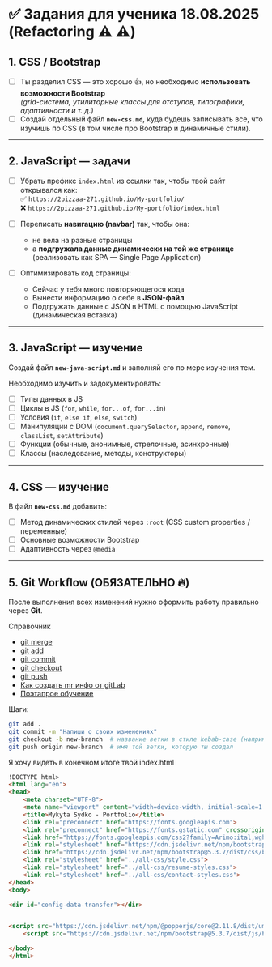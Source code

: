 # ✅ Задания для ученика 18.08.2025 (Refactoring :warning: :warning:)

## 1. CSS / Bootstrap
- [ ] Ты разделил CSS — это хорошо 👍, но необходимо **использовать возможности Bootstrap**  
  *(grid-система, утилитарные классы для отступов, типографики, адаптивности и т. д.)*  
- [ ] Создай отдельный файл **`new-css.md`**, куда будешь записывать все, что изучишь по CSS (в том числе про Bootstrap и динамичные стили).  

---

## 2. JavaScript — задачи
- [ ] Убрать префикс `index.html` из ссылки так, чтобы твой сайт открывался как:  
  ✅ `https://2pizzaa-271.github.io/My-portfolio/`  
  ❌ `https://2pizzaa-271.github.io/My-portfolio/index.html`  

- [ ] Переписать **навигацию (navbar)** так, чтобы она:  
  - не вела на разные страницы  
  - а **подгружала данные динамически на той же странице** (реализовать как SPA — Single Page Application)  

- [ ] Оптимизировать код страницы:  
  - Сейчас у тебя много повторяющегося кода  
  - Вынести информацию о себе в **JSON-файл**  
  - Подгружать данные с JSON в HTML с помощью JavaScript (динамическая вставка)  

---

## 3. JavaScript — изучение
Создай файл **`new-java-script.md`** и заполняй его по мере изучения тем.  

Необходимо изучить и задокументировать:
- [ ] Типы данных в JS  
- [ ] Циклы в JS (`for`, `while`, `for...of`, `for...in`)  
- [ ] Условия (`if`, `else if`, `else`, `switch`)  
- [ ] Манипуляции с DOM (`document.querySelector`, `append`, `remove`, `classList`, `setAttribute`)  
- [ ] Функции (обычные, анонимные, стрелочные, асинхронные)  
- [ ] Классы (наследование, методы, конструкторы)  

---

## 4. CSS — изучение
В файл **`new-css.md`** добавить:
- [ ] Метод динамических стилей через `:root` (CSS custom properties / переменные)  
- [ ] Основные возможности Bootstrap  
- [ ] Адаптивность через `@media`  

---

## 5. Git Workflow (ОБЯЗАТЕЛЬНО :fire:)
После выполнения всех изменений нужно оформить работу правильно через **Git**.  

Справочник 
- [git merge](https://git-scm.com/docs/git-merge)
- [git add](https://git-scm.com/docs/git-add.html#_description)
- [git commit](https://git-scm.com/docs/git-commit)
- [git checkout](https://git-scm.com/docs/git-checkout)
- [git push](https://git-scm.com/docs/git-push.html#_examples)
- [Как создать mr инфо от gitLab](https://docs.gitlab.com/user/project/merge_requests/creating_merge_requests/)
- [Поэтапрое обучение](https://ru.stackoverflow.com/questions/1249498/%D1%81%D0%B4%D0%B5%D0%BB%D0%B0%D1%82%D1%8C-merge-request-%D0%BD%D0%B0-gitlab-%D1%87%D0%B5%D1%80%D0%B5%D0%B7-git-bash)

Шаги:  
```bash
git add .
git commit -m "Напиши о своих изменениях"
git checkout -b new-branch  # название ветки в стиле kebab-case (например: fix-navbar, add-json-data, optimize-css)
git push origin new-branch  # имя той ветки, которую ты создал
```



Я хочу видеть в конечном итоге твой index.html 

```html
!DOCTYPE html>
<html lang="en">
<head>
    <meta charset="UTF-8">
    <meta name="viewport" content="width=device-width, initial-scale=1.0">
    <title>Mykyta Sydko - Portfolio</title>
    <link rel="preconnect" href="https://fonts.googleapis.com">
    <link rel="preconnect" href="https://fonts.gstatic.com" crossorigin>
    <link href="https://fonts.googleapis.com/css2?family=Arimo:ital,wght@0,400..700;1,400..700&family=Ubuntu:ital,wght@0,300;0,400;0,500;0,700;1,300;1,400;1,500;1,700&display=swap" rel="stylesheet">
    <link rel="stylesheet" href="https://cdn.jsdelivr.net/npm/bootstrap-icons@1.13.1/font/bootstrap-icons.min.css">
    <link href="https://cdn.jsdelivr.net/npm/bootstrap@5.3.7/dist/css/bootstrap.min.css" rel="stylesheet" integrity="sha384-LN+7fdVzj6u52u30Kp6M/trliBMCMKTyK833zpbD+pXdCLuTusPj697FH4R/5mcr" crossorigin="anonymous">
    <link rel="stylesheet" href="../all-css/style.css">
    <link rel="stylesheet" href="../all-css/resume-styles.css">
    <link rel="stylesheet" href="../all-css/contact-styles.css">
</head>
<body>

<dir id="config-data-transfer"></dir>


<script src="https://cdn.jsdelivr.net/npm/@popperjs/core@2.11.8/dist/umd/popper.min.js" integrity="sha384-I7E8VVD/ismYTF4hNIPjVp/Zjvgyol6VFvRkX/vR+Vc4jQkC+hVqc2pM8ODewa9r" crossorigin="anonymous"></script>
    <script src="https://cdn.jsdelivr.net/npm/bootstrap@5.3.7/dist/js/bootstrap.min.js" integrity="sha384-7qAoOXltbVP82dhxHAUje59V5r2YPmcdhBPg1ERo0BZlK" crossorigin="anonymous"></script>

</body>
</html>

``` 
